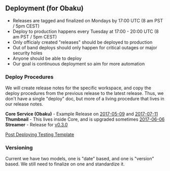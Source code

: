 ## Deployment (for Obaku)

* Releases are tagged and finalized on Mondays by 17:00 UTC (8 am PST / 5pm CEST)
* Deploy to production happens every Tuesday at 17:00 - 20:00 UTC (8 am PST / 5pm CEST)
* Only officialy created "releases" should be deployed to production
* Out of band deploys should only happen for critical outages or major security holes
* Anyone should be able to deploy
* Our goal is continuous deployment  so aim for more automation

### Deploy Procedures

We will create release notes for the specific workspace, and copy the deploy procedures from the previous release to the latest release.  Thus, we don't have a single "deploy" doc, but more of a living procedure that lives in our release notes.

__Core Service (Obaku)__ - Example Release on [2017-05-09](https://github.com/SYNQfm/obaku/releases/tag/2017-05-09) and [2017-07-11](https://github.com/SYNQfm/obaku/releases/tag/2017-07-11)    
__Thumbnail__ - This lives inside Core, and is upgraded sometimes [2017-06-06](https://github.com/SYNQfm/obaku/releases/tag/2017-06-06)    
__Streamer__ - Release for [v0.3.0](https://github.com/SYNQfm/streamer/releases/tag/v0.3.0)    

[Post Deploying Testing Template](https://github.com/SYNQfm/obaku/wiki/Post-Deployment-Testing-Template)    

### Versioning

Current we have two models, one is "date" based, and one is "version" based.  We still need to finalize on one and standardize it.